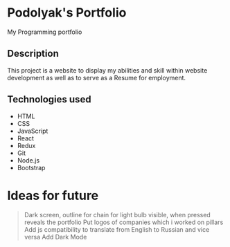 # Podolyak's Portfolio
My Programming portfolio

## Description
This project is a website to display my abilities and skill within website development as well as to serve as a Resume for employment.

## Technologies used
* HTML
* CSS
* JavaScript
* React
* Redux
* Git
* Node.js
* Bootstrap

# Ideas for future
> Dark screen, outline for chain for light bulb visible, when pressed reveals the portfolio
> Put logos of companies which i worked on pillars
> Add js compatibility to translate from English to Russian and vice versa
> Add Dark Mode





